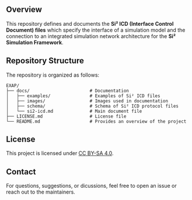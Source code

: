 ## Overview

This repository defines and documents the **Si² ICD (Interface Control Document) files** which specify the interface of a simulation model and the connection to an integrated simulation network architecture for the **Si² Simulation Framework**.

## Repository Structure

The repository is organized as follows:

```
EXAP/
├── docs/                       # Documentation
│   ├── examples/               # Examples of Si² ICD files
│   ├── images/                 # Images used in documentation
│   ├── schema/                 # Schema of Si² ICD protocol files
│   └── si2-icd.md              # Main document file
├── LICENSE.md                  # License file
└── README.md                   # Provides an overview of the project
```

## License
 This project is licensed under [CC BY-SA 4.0](LICENSE.md).
 
 ## Contact
 For questions, suggestions, or dicussions, feel free to open an issue or reach out to the maintainers.
